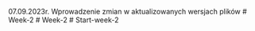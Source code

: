 07.09.2023r.
Wprowadzenie zmian w aktualizowanych wersjach plików
#   W e e k - 2  
 #   W e e k - 2  
 #   S t a r t - w e e k - 2  
 